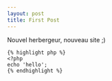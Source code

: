```yaml
---
layout: post
title: First Post
---
```


Nouvel herbergeur, nouveau site ;)

    {% highlight php %}
    <?php
    echo 'hello';
    {% endhighlight %}